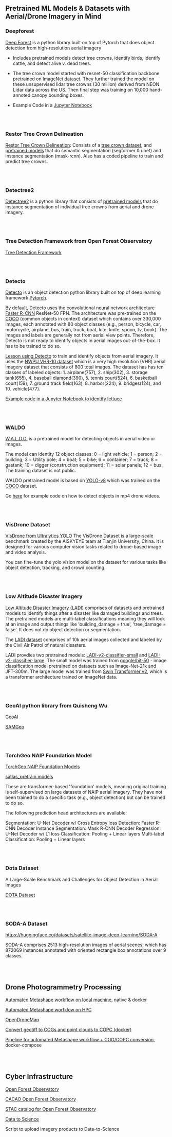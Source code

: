 
## Pretrained ML Models & Datasets with Aerial/Drone Imagery in Mind


### Deepforest
[Deep Forest](https://deepforest.readthedocs.io/en/v1.5.0/index.html) is a python library built on top of Pytorch that does object detection from high-resolution aerial imagery

* Includes pretrained models detect tree crowns, identify birds, identify cattle, and detect alive v. dead trees.

* The tree crown model started with resnet-50 classification backbone pretrained on [ImageNet dataset](https://www.image-net.org/index.php). They further trained the model on these unsupervised lidar tree crowns (30 million) derived from NEON Lidar data across the US. Then final step was training on 10,000 hand-annoted canopy bounding boxes.  

* Example Code in a [Jupyter Notebook](https://github.com/ua-datalab/Geospatial_Workshops/wiki/Image-Object-Detection-%E2%80%90-Deep-Forest)

<br>
<br>

### Restor Tree Crown Delineation
[Restor Tree Crown Delineation](https://restor-foundation.github.io/tcd/): Consists of a [tree crown dataset](https://huggingface.co/datasets/restor/tcd), and [pretrained models](https://huggingface.co/restor) that do semantic segmentation (segformer & unet) and instance segmentation (mask-rcnn). Also has a coded pipeline to train and predict tree crowns. 

<br>
<br>

### Detectree2

[Detectree2](https://patball1.github.io/detectree2/) is a python library that consists of [pretrained models](https://zenodo.org/records/15014353) that do instance segmentation of individual tree crowns from aerial and drone imagery. 

<br>
<br>


### Tree Detection Framework from Open Forest Observatory
[Tree Detection Framework](https://github.com/open-forest-observatory/tree-detection-framework)

<br>
<br>

### Detecto
[Detecto](https://detecto.readthedocs.io/en/latest/) is an object detection python library built on top of deep learning framework [Pytorch](https://pytorch.org/). 

By default, Detecto uses the convolutional neural network architecture [Faster R-CNN](https://arxiv.org/pdf/1506.01497) ResNet-50 FPN. The architecture was pre-trained on the [COCO](https://cocodataset.org/#home) (common objects in context) dataset which contains over 330,000 images, each annotated with 80 object classes (e.g., person, bicycle, car, motorcycle, airplane, bus, train, truck, boat, kite, knife, spoon, tv, book). The images and labels are generally not from aerial view points. Therefore, Detecto is not ready to identify objects in aerial images out-of-the-box. It has to be trained to do so.

[Lesson using Detecto](https://github.com/ua-datalab/Geospatial_Workshops/wiki/Image-Object-Detection-%E2%80%90-Detecto) to train and identify objects from aerial imagery. It uses the [NWPU VHR-10 dataset](https://github.com/chaozhong2010/VHR-10_dataset_coco) which is a very high resolution (VHR) aerial imagery dataset that consists of 800 total images. The dataset has has ten classes of labeled objects: 1. airplane(757), 2. ship(302), 3. storage tank(655), 4. baseball diamond(390), 5. tennis court(524), 6. basketball court(159), 7. ground track field(163), 8. harbor(224), 9. bridges(124), and 10. vehicle(477). 

[Example code in a Jupyter Notebook to identify lettuce](https://github.com/jeffgillan/data_to_science_scripts/blob/main/lettuce_detecto.ipynb)


<br>
<br>

### WALDO
[W.A.L.D.O.](https://huggingface.co/StephanST/WALDO30) is a pretrained model for detecting objects in aerial video or images. 

The model can identity 12 object classes: 0 = light vehicle; 1 = person; 2 = building; 3 = Utility pole; 4 = boat; 5 = bike; 6 = container; 7 = truck; 8 = gastank; 10 = digger (construction equipment); 11 = solar panels; 12 = bus. The training dataset is not public. 

WALDO pretrained model is based on [YOLO-v8](https://docs.ultralytics.com/models/yolov8/) which was trained on the [COCO](https://cocodataset.org/#home) dataset. 

Go [here](https://github.com/jeffgillan/yolo_drone) for example code on how to detect objects in mp4 drone videos. 

<br>
<br>

### VisDrone Dataset
[VisDrone from Ultralytics YOLO](https://docs.ultralytics.com/datasets/detect/visdrone/)
The VisDrone Dataset is a large-scale benchmark created by the AISKYEYE team at Tianjin University, China. It is designed for various computer vision tasks related to drone-based image and video analysis. 

You can fine-tune the yolo vision model on the dataset for various tasks like object detection, tracking, and crowd counting. 

<br>
<br>

### Low Altitude Disaster Imagery
[Low Altitude Disaster Imagery (LADI)](https://github.com/LADI-Dataset/ladi-overview) comprises of datasets and pretrained models to identify things after a disaster like damaged buildings and trees. The pretrained models are multi-label classifications meaning they will look at an image and output things like 'building_damage = true', 'tree_damage = false'. It does not do object detection or segmentation.  

The [LADI dataset](https://huggingface.co/datasets/MITLL/LADI-v2-dataset) comprises of 10k aerial images collected and labeled by the Civil Air Patrol of natural disasters. 

LADI provdies two pretrained models: [LADI-v2-classifier-small](https://huggingface.co/MITLL/LADI-v2-classifier-small) and [
LADI-v2-classifier-large](https://huggingface.co/MITLL/LADI-v2-classifier-large). The small model was trained from [google/bit-50](https://huggingface.co/google/bit-50) - image classification model pretrained on datasets such as Image-Net-21k and JFT-300m. The large model was trained from [Swin Transformer v2](https://huggingface.co/microsoft/swinv2-large-patch4-window12to16-192to256-22kto1k-ft), which is a transformer architecture trained on ImageNet data. 

<br>
<br>

### GeoAI python library from Quisheng Wu
[GeoAI](https://geoai.gishub.org/)

[SAMGeo](https://samgeo.gishub.org/)


<br>
<br>



### TorchGeo NAIP Foundation Model
[TorchGeo NAIP Foundation Models](https://torchgeo.readthedocs.io/en/stable/api/models.html#naip)

[satlas_pretrain models](https://github.com/allenai/satlaspretrain_models/)

These are transformer-based 'foundation' models, meaning original training is self-supervised on large datasets of NAIP aerial imagery. They have not been trained to do a specific task (e.g., object detection) but can be trained to do so. 

The following prediction head architectures are available:

Segmentation: U-Net Decoder w/ Cross Entropy loss
Detection: Faster R-CNN Decoder
Instance Segmentation: Mask R-CNN Decoder
Regression: U-Net Decoder w/ L1 loss
Classification: Pooling + Linear layers
Multi-label Classification: Pooling + Linear layers

<br>
<br>


### Dota Dataset
A Large-Scale Benchmark and Challenges for Object Detection in Aerial Images

[DOTA Dataset](https://captain-whu.github.io/DOTA/index.html)

<br>
<br>

### SODA-A Dataset
https://huggingface.co/datasets/satellite-image-deep-learning/SODA-A

SODA-A comprises 2513 high-resolution images of aerial scenes, which has 872069 instances annotated with oriented rectangle box annotations over 9 classes.


<br>
<br>

## Drone Photogrammetry Processing 

[Automated Metashape workflow on local machine](https://github.com/jeffgillan/automate-metashape), native & docker

[Automated Metashape worfklow on HPC](https://github.com/jeffgillan/metashape_hpc)

[OpenDroneMap](https://github.com/jeffgillan/opendronemap)

[Convert geotiff to COGs and point clouds to COPC (docker)](https://github.com/jeffgillan/cog_copc_generate)

[Pipeline for automated Metashape workflow + COG/COPC conversion](https://github.com/jeffgillan/cog_copc_generate), docker-compose

<br>
<br>

## Cyber Infrastructure

[Open Forest Observatory](https://openforestobservatory.org/)

[CACAO Open Forest Observatory](https://github.com/open-forest-observatory/cacao-terraform-ofo/tree/main)  

[STAC catalog for Open Forest Observatory](https://github.com/open-forest-observatory/stac)

[Data to Science](https://ps2.d2s.org/)

Script to upload imagery products to Data-to-Science


